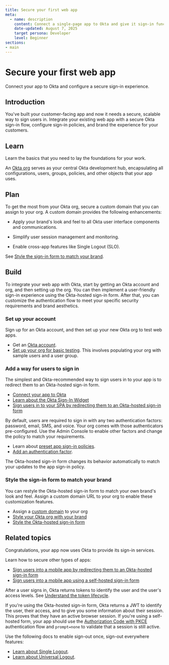 ```yaml
---
title: Secure your first web app
meta:
  - name: description
    content: Connect a single-page app to Okta and give it sign-in functionality.
    date-updated: August 7, 2025
    target persona: Developer
    level: Beginner
sections:
- main
---
```


# Secure your first web app

Connect your app to Okta and configure a secure sign-in experience.

## Introduction

You've built your customer-facing app and now it needs a secure, scalable way to sign users in. Integrate your existing web app with a secure Okta sign-in flow, configure sign-in policies, and brand the experience for your customers.

## Learn

Learn the basics that you need to lay the foundations for your work.

An [Okta org](/docs/concepts/okta-organizations/) serves as your central Okta development hub, encapsulating all configurations, users, groups, policies, and other objects that your app uses.

## Plan

To get the most from your Okta org, secure a custom domain that you can assign to your org. A custom domain provides the following enhancements:

* Apply your brand's look and feel to all Okta user interface components and communications.

* Simplify user session management and monitoring.

* Enable cross-app features like Single Logout (SLO).

See [Style the sign-in form to match your brand](#style-the-sign-in-form-to-match-your-brand).

## Build

To integrate your web app with Okta, start by getting an Okta account and org, and then setting up the org. You can then implement a user-friendly sign-in experience using the Okta-hosted sign-in form. After that, you can customize the authentication flow to meet your specific security requirements and brand aesthetics.

### Set up your account

Sign up for an Okta account, and then set up your new Okta org to test web apps.

* Get an [Okta account](/docs/reference/org-defaults/).
* [Set up your org for basic testing](/docs/guides/set-up-org/main/). This involves populating your org with sample users and a user group.

### Add a way for users to sign in

The simplest and Okta-recommended way to sign users in to your app is to redirect them to an Okta-hosted sign-in form.

* [Connect your app to Okta](/docs/guides/create-an-app-integration/openidconnect/main/)
* [Learn about the Okta Sign-In Widget](/docs/concepts/sign-in-widget/)
* [Sign users in to your SPA by redirecting them to an Okta-hosted sign-in form](/docs/guides/auth-js-redirect/main/)

By default, users are required to sign in with any two authentication factors: password, email, SMS, and voice. Your org comes with those authenticators pre-configured. Use the Admin Console to enable other factors and change the policy to match your requirements.

* Learn about [preset app sign-in policies](https://help.okta.com/okta_help.htm?type=oie&id=ext-preset-auth-policies).
* [Add an authentication factor](https://help.okta.com/okta_help.htm?type=oie&id=csh-about-authenticators).

The Okta-hosted sign-in form changes its behavior automatically to match your updates to the app sign-in policy.

### Style the sign-in form to match your brand

You can restyle the Okta-hosted sign-in form to match your own brand's look and feel. Assign a custom domain URL to your org to enable these customization features.

* Assign a [custom domain](/docs/guides/custom-url-domain/main/) to your org
* [Style your Okta org with your brand](/docs/concepts/brands/)
* [Style the Okta-hosted sign-in form](/docs/guides/custom-widget-gen3/main/)

## Related topics

Congratulations, your app now uses Okta to provide its sign-in services.

Learn how to secure other types of apps:

* [Sign users into a mobile app by redirecting them to an Okta-hosted sign-in form](/docs/guides/sign-into-mobile-app-redirect/ios/main/)
* [Sign users into a mobile app using a self-hosted sign-in form](/docs/guides/sign-into-mobile-app-embedded/main/)

After a user signs in, Okta returns tokens to identify the user and the user's access levels. See [Understand the token lifecycle](/docs/concepts/token-lifecycles/index.md).

If you're using the Okta-hosted sign-in form, Okta returns a JWT to identify the user, their access, and to give you some information about their session. This proves that they have an active browser session. If you're using a self-hosted form, your app should use the [Authorization Code with PKCE](/docs/guides/implement-grant-type/authcodepkce/main/) authentication flow and `prompt=none` to validate that a session is still active.

Use the following docs to enable sign-out once, sign-out everywhere features:

* [Learn about Single Logout](/docs/guides/single-logout/openidconnect/main/).
* [Learn about Universal Logout](/docs/guides/oin-universal-logout-overview/).
